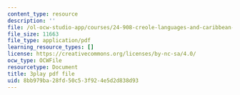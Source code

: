 ```yaml
---
content_type: resource
description: ''
file: /ol-ocw-studio-app/courses/24-908-creole-languages-and-caribbean-identities-spring-2017/8bb979ba28fd50c53f924e5d2d838d93_w-zdunIsHUU.pdf
file_size: 11663
file_type: application/pdf
learning_resource_types: []
license: https://creativecommons.org/licenses/by-nc-sa/4.0/
ocw_type: OCWFile
resourcetype: Document
title: 3play pdf file
uid: 8bb979ba-28fd-50c5-3f92-4e5d2d838d93
---
```


